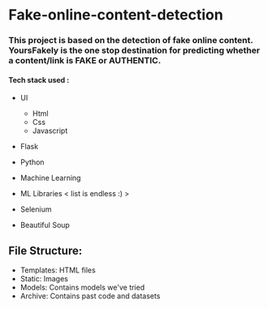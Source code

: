 # Fake-online-content-detection 
### This project is based on the detection of fake online content. YoursFakely is the one stop destination for predicting whether a content/link is FAKE or AUTHENTIC.  
#### Tech stack used :

- UI
    - Html
    - Css
    - Javascript

- Flask
- Python
- Machine Learning
- ML Libraries < list is endless :) >
- Selenium
- Beautiful Soup


## File Structure:

- Templates: HTML files
- Static: Images
- Models: Contains models we've tried 
- Archive: Contains past code and datasets